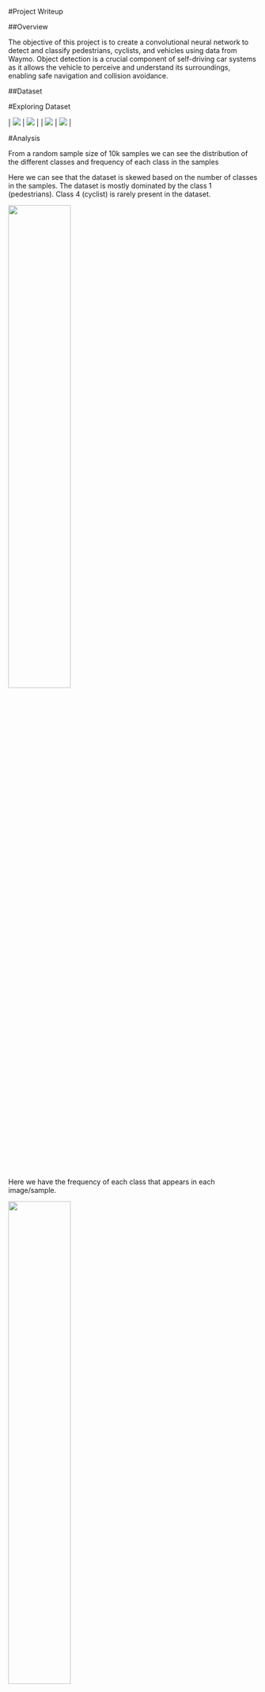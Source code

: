 #Project Writeup

##Overview

The objective of this project is to create a convolutional neural network to detect and classify pedestrians, cyclists, and vehicles using data from Waymo. Object detection is a crucial component of self-driving car systems as it allows the vehicle to perceive and understand its surroundings, enabling safe navigation and collision avoidance.

##Dataset

#Exploring Dataset

|	![](images/explore1.png)	|	![](images/explore2.png)	|
|	![](images/explore3.png)	|	![](images/explore4.png)	|

#Analysis

From a random sample size of 10k samples we can see the distribution of the different classes and frequency of each class in the samples

Here we can see that the dataset is skewed based on the number of classes in the samples. The dataset is mostly dominated by the class 1 (pedestrians). Class 4 (cyclist) is rarely present in the dataset.

<img src="images/class_dist.png" width=50% height=50%>

Here we have the frequency of each class that appears in each image/sample.

<img src="images/class1.png" width=50% height=50%>
<img src="images/class2.png" width=50% height=50%>
<img src="images/class3.png" width=50% height=50%>

##Training

All training and model parameters are defined in pipeline_new.config located in /home/workspace/experiments/reference folder.
To start a training process run: python experiments/model_main_tf2.py --model_dir=experiments/reference/ --pipeline_config_path=experiments/reference/pipeline_new.config

To start an evaluation process: python experiments/model_main_tf2.py --model_dir=experiments/reference/ --pipeline_config_path=experiments/reference/pipeline_new.config --checkpoint_dir=experiments/reference/

To monitor the process with Tensorboard: python -m tensorboard.main --logdir experiments/reference/

Without augmentations the training metrics after 2500 steps with a learning rate of 0.04

<img src="images/original.png" width=50% height=50%>

Here we can see that the loss was slowly minimizing but then shot back up. One possible explaination for this could be the high learning rate.

#Evaluation

<img src="images/original_eval.png" width=50% height=50%>

#Augmentation

Allows that model to not overfit and generalize the data more.

random_adjust_brightness - Allows that model to adapt to different lightings such as the brightness of the sun/reflections

random_vertical_flip - Allows to the model to hopefully help detect car accidents where the car is flipped

random_black_patches - Helps if there was anything on the cameras like mud or bugs

random_distort_color - Reflections from different objects can distort the color of detectable objects.

Training

<img src="images/aug.png" width=50% height=50%>

with a learning rate of 0.0001. Here we can see that the loss is slowly constantly minimizing. The model started to plateau around 1.6k steps.

Evaluation

<img src="images/aug_eval.png" width=50% height=50%>

We can see that the loss is lower than the the default model. This could be because of the augmentations or the lower learning rate, due to time constraint it was not testable.

#Test result

<img src="animation.gif" width=50% height=50%>




